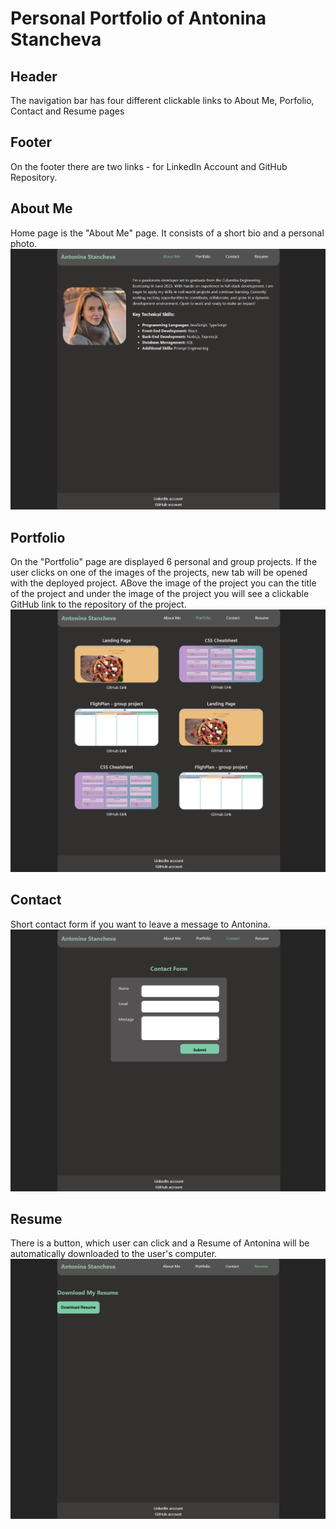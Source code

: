 # Personal Portfolio of Antonina Stancheva

## Header
The navigation bar has four different clickable links to About Me, Porfolio, Contact and Resume pages

## Footer
On the footer there are two links - for LinkedIn Account and GitHub Repository.

## About Me
Home page is the "About Me" page. It consists of a short bio and a personal photo.
![alt text](./src/assets/images/about-me-page.png)

## Portfolio
On the "Portfolio" page are displayed 6 personal and group projects. If the user clicks on one of the images of the projects, new tab will be opened with the deployed project. ABove the image of the project you can the title of the project and under the image of the project you will see a clickable GitHub link to the repository of the project.
![alt text](./src/assets/images/portfolio-page.png)

## Contact
Short contact form if you want to leave a message to Antonina.
![alt text](./src/assets/images/contact-page.png)

## Resume
There is a button, which user can click and a Resume of Antonina will be automatically downloaded to the user's computer.
![alt text](./src/assets/images/resume-page.png)
